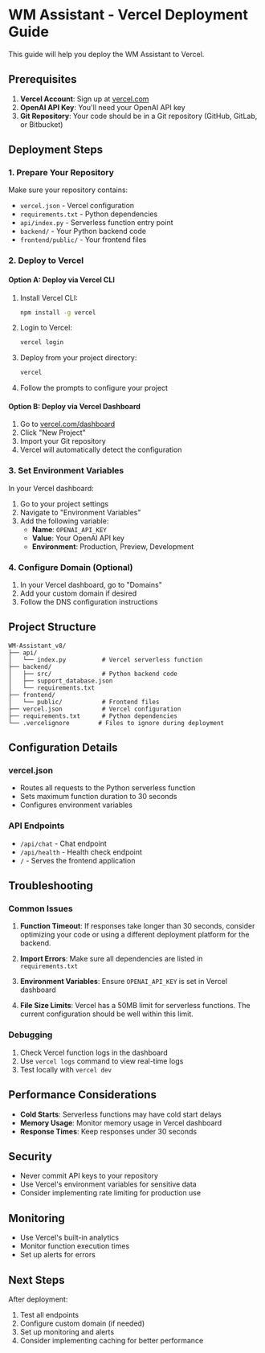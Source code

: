 # WM Assistant - Vercel Deployment Guide

This guide will help you deploy the WM Assistant to Vercel.

## Prerequisites

1. **Vercel Account**: Sign up at [vercel.com](https://vercel.com)
2. **OpenAI API Key**: You'll need your OpenAI API key
3. **Git Repository**: Your code should be in a Git repository (GitHub, GitLab, or Bitbucket)

## Deployment Steps

### 1. Prepare Your Repository

Make sure your repository contains:
- `vercel.json` - Vercel configuration
- `requirements.txt` - Python dependencies
- `api/index.py` - Serverless function entry point
- `backend/` - Your Python backend code
- `frontend/public/` - Your frontend files

### 2. Deploy to Vercel

#### Option A: Deploy via Vercel CLI

1. Install Vercel CLI:
   ```bash
   npm install -g vercel
   ```

2. Login to Vercel:
   ```bash
   vercel login
   ```

3. Deploy from your project directory:
   ```bash
   vercel
   ```

4. Follow the prompts to configure your project

#### Option B: Deploy via Vercel Dashboard

1. Go to [vercel.com/dashboard](https://vercel.com/dashboard)
2. Click "New Project"
3. Import your Git repository
4. Vercel will automatically detect the configuration

### 3. Set Environment Variables

In your Vercel dashboard:

1. Go to your project settings
2. Navigate to "Environment Variables"
3. Add the following variable:
   - **Name**: `OPENAI_API_KEY`
   - **Value**: Your OpenAI API key
   - **Environment**: Production, Preview, Development

### 4. Configure Domain (Optional)

1. In your Vercel dashboard, go to "Domains"
2. Add your custom domain if desired
3. Follow the DNS configuration instructions

## Project Structure

```
WM-Assistant_v8/
├── api/
│   └── index.py          # Vercel serverless function
├── backend/
│   ├── src/              # Python backend code
│   ├── support_database.json
│   └── requirements.txt
├── frontend/
│   └── public/           # Frontend files
├── vercel.json           # Vercel configuration
├── requirements.txt      # Python dependencies
└── .vercelignore        # Files to ignore during deployment
```

## Configuration Details

### vercel.json
- Routes all requests to the Python serverless function
- Sets maximum function duration to 30 seconds
- Configures environment variables

### API Endpoints
- `/api/chat` - Chat endpoint
- `/api/health` - Health check endpoint
- `/` - Serves the frontend application

## Troubleshooting

### Common Issues

1. **Function Timeout**: If responses take longer than 30 seconds, consider optimizing your code or using a different deployment platform for the backend.

2. **Import Errors**: Make sure all dependencies are listed in `requirements.txt`

3. **Environment Variables**: Ensure `OPENAI_API_KEY` is set in Vercel dashboard

4. **File Size Limits**: Vercel has a 50MB limit for serverless functions. The current configuration should be well within this limit.

### Debugging

1. Check Vercel function logs in the dashboard
2. Use `vercel logs` command to view real-time logs
3. Test locally with `vercel dev`

## Performance Considerations

- **Cold Starts**: Serverless functions may have cold start delays
- **Memory Usage**: Monitor memory usage in Vercel dashboard
- **Response Times**: Keep responses under 30 seconds

## Security

- Never commit API keys to your repository
- Use Vercel's environment variables for sensitive data
- Consider implementing rate limiting for production use

## Monitoring

- Use Vercel's built-in analytics
- Monitor function execution times
- Set up alerts for errors

## Next Steps

After deployment:
1. Test all endpoints
2. Configure custom domain (if needed)
3. Set up monitoring and alerts
4. Consider implementing caching for better performance
